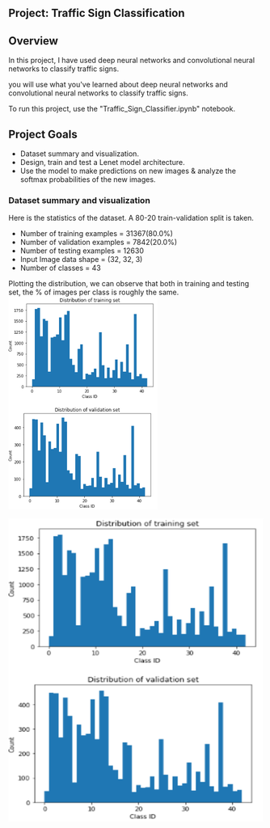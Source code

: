 ## Project: Traffic Sign Classification

Overview
---
In this project, I have used deep neural networks and convolutional neural networks to classify traffic signs. 

you will use what you've learned about deep neural networks and convolutional neural networks to classify traffic signs. 

To run this project, use the "Traffic_Sign_Classifier.ipynb" notebook.

Project Goals
---
* Dataset summary and visualization.
* Design, train and test a Lenet model architecture.
* Use the model to make predictions on new images & analyze the softmax probabilities of the new images.


### Dataset summary and visualization

Here is the statistics of the dataset. A 80-20 train-validation split is taken.

* Number of training examples   = 31367(80.0%)
* Number of validation examples = 7842(20.0%)
* Number of testing examples    = 12630
* Input Image data shape        = (32, 32, 3)
* Number of classes             = 43

Plotting the distribution, we can observe that both in training and testing set, the % of images per class is roughly the same.
![Distribution](./Distribution.PNG)

<p align="center">
    <img src="./Distribution.PNG" alt="Image" width="800" height="600" />
</p>
